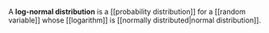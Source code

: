 A **log-normal distribution** is a [[probability distribution]] for a [[random variable]] whose [[logarithm]] is [[normally distributed|normal distribution]].